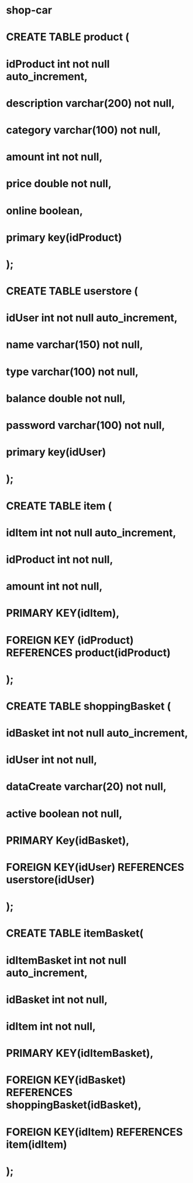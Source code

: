 #        shop-car
#       CREATE TABLE product (
#       idProduct int not null auto_increment,
#       description varchar(200) not null,
#       category varchar(100) not null,
#       amount int not null,
#       price double not null,
#       online boolean,
#       primary key(idProduct)
#       );
#       
#       CREATE TABLE userstore (
#       idUser int not null auto_increment,
#       name varchar(150) not null,
#       type varchar(100) not null,
#       balance double not null,
#       password varchar(100) not null,
#       primary key(idUser)
#       );
#       
#       CREATE TABLE item (
#       idItem int not null auto_increment,
#       idProduct int not null,
#       amount int not null,
#       PRIMARY KEY(idItem),
#       FOREIGN KEY (idProduct) REFERENCES product(idProduct)
#       );
#       
#       CREATE TABLE shoppingBasket (
#       idBasket int not null auto_increment,
#       idUser int not null,
#       dataCreate varchar(20) not null,
#       active boolean not null,
#       PRIMARY Key(idBasket),
#       FOREIGN KEY(idUser) REFERENCES userstore(idUser)
#       );
#       
#       CREATE TABLE itemBasket(
#       idItemBasket int not null auto_increment,
#       idBasket int not null,
#       idItem int not null,
#       PRIMARY KEY(idItemBasket),
#       FOREIGN KEY(idBasket) REFERENCES shoppingBasket(idBasket),
#       FOREIGN KEY(idItem) REFERENCES item(idItem)
#       );